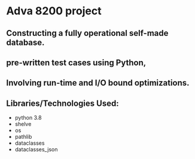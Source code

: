 # **Adva 8200 project**
## Constructing a fully operational self-made database.
## pre-written test cases using Python,
## Involving run-time and I/O bound optimizations.


## Libraries/Technologies Used:
* python 3.8
* shelve
* os
* pathlib
* dataclasses
* dataclasses_json
